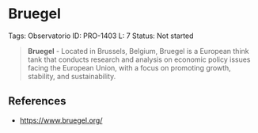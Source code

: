# Bruegel

Tags: Observatorio
ID: PRO-1403
L: 7
Status: Not started

> **Bruegel** - Located in Brussels, Belgium, Bruegel is a European think tank that conducts research and analysis on economic policy issues facing the European Union, with a focus on promoting growth, stability, and sustainability.
> 

## References

- https://www.bruegel.org/
